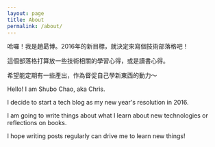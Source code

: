 ```yaml
---
layout: page
title: About
permalink: /about/
---
```


哈囉！我是趙勗博。2016年的新目標，就決定來寫個技術部落格吧！

這個部落格打算放一些技術相關的學習心得，或是讀書心得。

希望能定期有一些產出，作為督促自己學新東西的動力～

Hello! I am Shubo Chao, aka Chris.

I decide to start a tech blog as my new year's resolution in 2016.

I am going to write things about what I learn about new technologies or reflections on books.

I hope writing posts regularly can drive me to learn new things!